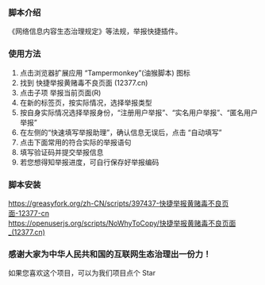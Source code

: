 ### 脚本介绍
《网络信息内容生态治理规定》等法规，举报快捷插件。

### 使用方法
1. 点击浏览器扩展应用 “Tampermonkey”(油猴脚本) 图标
2. 找到 快捷举报黄赌毒不良页面 (12377.cn)
3. 点击子项 举报当前页面(R)
4. 在新的标签页，按实际情况，选择举报类型
5. 按自身实际情况选择举报身份，“注册用户举报”、“实名用户举报”、“匿名用户举报”
6. 在左侧的“快速填写举报助理”，确认信息无误后，点击 “自动填写”
7. 点击下面常用的符合实际的举报语句
8. 填写验证码并提交举报信息
9. 若您想得知举报进度，可自行保存好举报编码

### 脚本安装
https://greasyfork.org/zh-CN/scripts/397437-快捷举报黄赌毒不良页面-12377-cn  
https://openuserjs.org/scripts/NoWhyToCopy/快捷举报黄赌毒不良页面_(12377.cn)  

### 感谢大家为中华人民共和国的互联网生态治理出一份力！
如果您喜欢这个项目，可以为我们项目点个 Star

